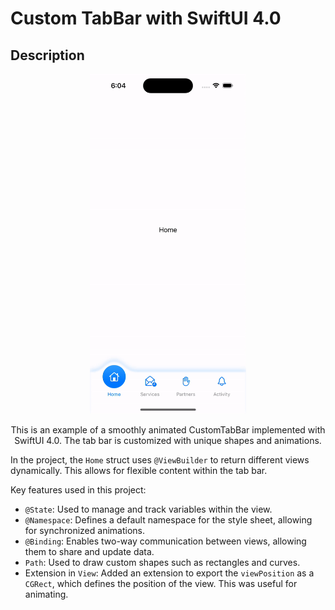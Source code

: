 # Custom TabBar with SwiftUI 4.0

## Description
<p align="center">
<img src= "https://github.com/skaunited/CustomTabBar/blob/main/Curved%20Custom%20TabBar/demo/demo_CustomTabBAR.gif" width="250" >
</p>

<p align="center">
This is an example of a smoothly animated CustomTabBar implemented with SwiftUI 4.0. The tab bar is customized with unique shapes and animations.

In the project, the `Home` struct uses `@ViewBuilder` to return different views dynamically. This allows for flexible content within the tab bar.

Key features used in this project:
- `@State`: Used to manage and track variables within the view.
- `@Namespace`: Defines a default namespace for the style sheet, allowing for synchronized animations.
- `@Binding`: Enables two-way communication between views, allowing them to share and update data.
- `Path`: Used to draw custom shapes such as rectangles and curves.
- Extension in `View`: Added an extension to export the `viewPosition` as a `CGRect`, which defines the position of the view. This was useful for animating.
</p>
